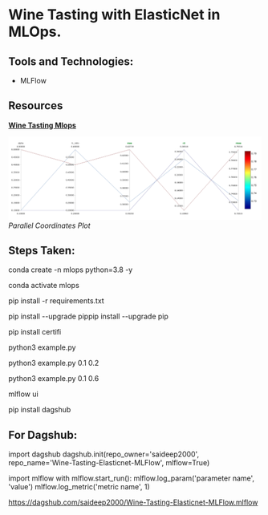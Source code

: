 # Wine Tasting with ElasticNet in MLOps.

## Tools and Technologies:

- MLFlow


## Resources

**[Wine Tasting Mlops](https://www.youtube.com/watch?v=-NOIWzjJK-4&ab_channel=DSwithBappy)**

![Parallel Coordinates Plot](assets/image.png)
*Parallel Coordinates Plot*

## Steps Taken:


conda create -n mlops python=3.8 -y 

conda activate mlops

pip install -r requirements.txt

pip install --upgrade pippip install --upgrade pip

pip install certifi

python3 example.py

python3 example.py 0.1 0.2

python3 example.py 0.1 0.6

mlflow ui

pip install dagshub


## For Dagshub:

import dagshub
dagshub.init(repo_owner='saideep2000', repo_name='Wine-Tasting-Elasticnet-MLFlow', mlflow=True)

import mlflow
with mlflow.start_run():
  mlflow.log_param('parameter name', 'value')
  mlflow.log_metric('metric name', 1)

https://dagshub.com/saideep2000/Wine-Tasting-Elasticnet-MLFlow.mlflow


